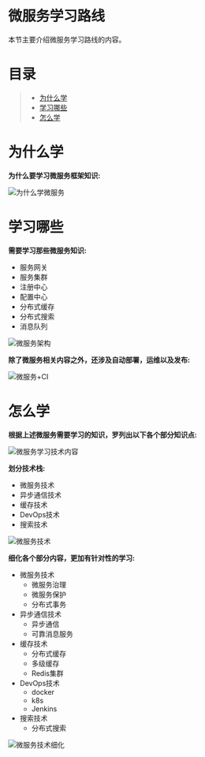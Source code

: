 # 微服务学习路线

本节主要介绍微服务学习路线的内容。

# 目录

> - [为什么学](#why)
> - [学习哪些](#what)
> - [怎么学](#how)

# 为什么学 <span id="why"></span>

**为什么要学习微服务框架知识:**

![为什么学微服务](/_images/micro-services/frame/微服务框架学习路线/为什么学微服务.png)

# 学习哪些 <span id="what"></span>

**需要学习那些微服务知识:**

* 服务网关
* 服务集群
* 注册中心
* 配置中心
* 分布式缓存
* 分布式搜索
* 消息队列

![微服务架构](/_images/micro-services/frame/微服务框架学习路线/微服务架构.png)

**除了微服务相关内容之外，还涉及自动部署，运维以及发布:**

![微服务+CI](/_images/micro-services/frame/微服务框架学习路线/微服务+CI.png)

# 怎么学 <span id="how"></span>

**根据上述微服务需要学习的知识，罗列出以下各个部分知识点:**

![微服务学习技术内容](/_images/micro-services/frame/微服务框架学习路线/微服务学习技术内容.png)

**划分技术栈:**

* 微服务技术
* 异步通信技术
* 缓存技术
* DevOps技术
* 搜索技术

![微服务技术](/_images/micro-services/frame/微服务框架学习路线/微服务技术.png)

**细化各个部分内容，更加有针对性的学习:**

* 微服务技术
	* 微服务治理
	* 微服务保护
	* 分布式事务
* 异步通信技术
	* 异步通信
	* 可靠消息服务
* 缓存技术
	* 分布式缓存
	* 多级缓存
	* Redis集群
* DevOps技术
	* docker
	* k8s
	* Jenkins
* 搜索技术
	* 分布式搜索
	
![微服务技术细化](/_images/micro-services/frame/微服务框架学习路线/微服务技术细化.png)
